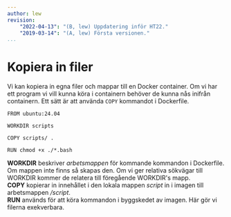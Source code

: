 ```yaml
---
author: lew
revision:
    "2022-04-13": "(B, lew) Uppdatering inför HT22."
    "2019-03-14": "(A, lew) Första versionen."
...
```

Kopiera in filer
=======================

Vi kan kopiera in egna filer och mappar till en Docker container. Om vi har ett program vi vill kunna köra i containern behöver de kunna nås inifrån containern. Ett sätt är att använda `COPY` kommandot i Dockerfile.

```
FROM ubuntu:24.04

WORKDIR scripts

COPY scripts/ .

RUN chmod +x ./*.bash
```

**WORKDIR** beskriver *arbetsmappen* för kommande kommandon i Dockerfile. Om mappen inte finns så skapas den. Om vi ger relativa sökvägar till WORKDIR kommer de relatera till föregående WORKDIR's mapp.  
**COPY** kopierar in innehållet i den lokala mappen *script* in i imagen till arbetsmappen */script*.  
**RUN** används för att köra kommandon i byggskedet av imagen. Här gör vi filerna exekverbara.
